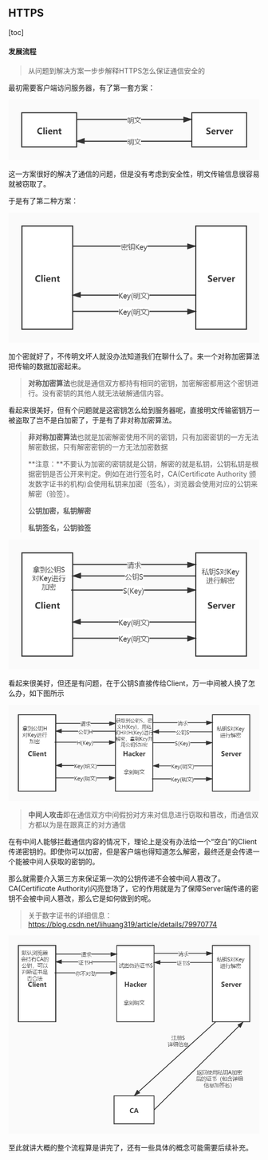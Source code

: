 ## HTTPS

[toc]

#### 发展流程

> 从问题到解决方案一步步解释HTTPS怎么保证通信安全的

最初需要客户端访问服务器，有了第一套方案：

![http-1](图片\http-1.jpg)

这一方案很好的解决了通信的问题，但是没有考虑到安全性，明文传输信息很容易就被窃取了。

于是有了第二种方案：

![http-2](图片\http-2.jpg)

加个密就好了，不传明文坏人就没办法知道我们在聊什么了。来一个对称加密算法把传输的数据加密起来。

> **对称加密算法**也就是通信双方都持有相同的密钥，加密解密都用这个密钥进行。没有密钥的其他人就无法破解通信内容。

看起来很美好，但有个问题就是这密钥怎么给到服务器呢，直接明文传输密钥万一被盗取了岂不是白加密了，于是有了非对称加密算法。

> **非对称加密算法**也就是加密解密使用不同的密钥，只有加密密钥的一方无法解密数据，只有解密密钥的一方无法加密数据
>
> **注意：**不要认为加密的密钥就是公钥，解密的就是私钥，公钥私钥是根据密钥是否公开来判定。例如在进行签名时，CA(Certifi*ca*te Authority 颁发数字证书的机构)会使用私钥来加密（签名），浏览器会使用对应的公钥来解密（验签）。
>
> **公钥加密，私钥解密**
>
> **私钥签名，公钥验签**

![http-3](图片\http-3.jpg)

看起来很美好，但还是有问题，在于公钥S直接传给Client，万一中间被人换了怎么办，如下图所示

![http-4](图片\http-4.jpg)

> **中间人攻击**即在通信双方中间假扮对方来对信息进行窃取和篡改，而通信双方都以为是在跟真正的对方通信

在有中间人能够拦截通信内容的情况下，理论上是没有办法给一个“空白”的Client传递密钥的。即使你可以加密，但是客户端也得知道怎么解密，最终还是会传递一个能被中间人获取的密钥的。

那么就需要介入第三方来保证第一次的公钥传递不会被中间人篡改了。CA(Certifi*ca*te Authority)闪亮登场了，它的作用就是为了保障Server端传递的密钥不会被中间人篡改，那么它是如何做到的呢。

> 关于数字证书的详细信息：https://blog.csdn.net/lihuang319/article/details/79970774

![http-5](图片\http-5.jpg)



至此就讲大概的整个流程算是讲完了，还有一些具体的概念可能需要后续补充。